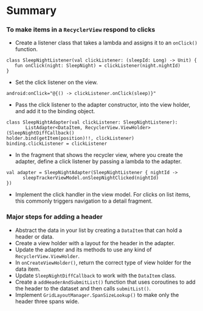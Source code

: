 Summary
============================================================

### To make items in a `RecyclerView` respond to clicks

- Create a listener class that takes a lambda and assigns it to an `onClick()` function.

```
class SleepNightListener(val clickListener: (sleepId: Long) -> Unit) {
   fun onClick(night: SleepNight) = clickListener(night.nightId)
}
```

- Set the click listener on the view.

```
android:onClick="@{() -> clickListener.onClick(sleep)}"
```

- Pass the click listener to the adapter constructor, into the view holder, and add it to the binding object.

```
class SleepNightAdapter(val clickListener: SleepNightListener):
       ListAdapter<DataItem, RecyclerView.ViewHolder>(SleepNightDiffCallback()
holder.bind(getItem(position)!!, clickListener)
binding.clickListener = clickListener
```

- In the fragment that shows the recycler view, where you create the adapter, define a click listener by passing a lambda to the adapter.

```
val adapter = SleepNightAdapter(SleepNightListener { nightId ->
      sleepTrackerViewModel.onSleepNightClicked(nightId)
})
```

- Implement the click handler in the view model. For clicks on list items, this commonly triggers navigation to a detail fragment.

### Major steps for adding a header

- Abstract the data in your list by creating a `DataItem` that can hold a header or data.
- Create a view holder with a layout for the header in the adapter.
- Update the adapter and its methods to use any kind of `RecyclerView.ViewHolder`.
- In `onCreateViewHolder()`, return the correct type of view holder for the data item.
- Update `SleepNightDiffCallback` to work with the `DataItem` class.
- Create a `addHeaderAndSubmitList()` function that uses coroutines to add the header to the dataset and then calls `submitList()`.
- Implement `GridLayoutManager.SpanSizeLookup()` to make only the header three spans wide.